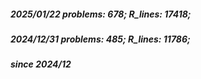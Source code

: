 ##### 2025/01/22   problems: 678;   R_lines: 17418;
##### 2024/12/31   problems: 485;   R_lines: 11786;
##### since 2024/12